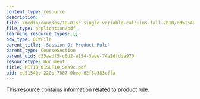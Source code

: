 ```yaml
---
content_type: resource
description: ''
file: /media/courses/18-01sc-single-variable-calculus-fall-2010/ed51540e220b70070bea62f3b383cffa_MIT18_01SCF10_Ses9c.pdf
file_type: application/pdf
learning_resource_types: []
ocw_type: OCWFile
parent_title: 'Session 9: Product Rule'
parent_type: CourseSection
parent_uid: d35aadf5-c6d2-e154-3aee-74e2dfdda970
resourcetype: Document
title: MIT18_01SCF10_Ses9c.pdf
uid: ed51540e-220b-7007-0bea-62f3b383cffa
---
```

This resource contains information related to product rule.